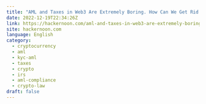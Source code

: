 ```yaml
---
title: "AML and Taxes in Web3 Are Extremely Boring. How Can We Get Rid of Them?"
date: 2022-12-19T22:34:26Z
link: https://hackernoon.com/aml-and-taxes-in-web3-are-extremely-boring-how-can-we-get-rid-of-them?source=rss&utm_medium=RSS&utm_source=news.12bit.vn
site: hackernoon.com
language: English
category:
  - cryptocurrency
  - aml
  - kyc-aml
  - taxes
  - crypto
  - irs
  - aml-compliance
  - crypto-law
draft: false
---
```

